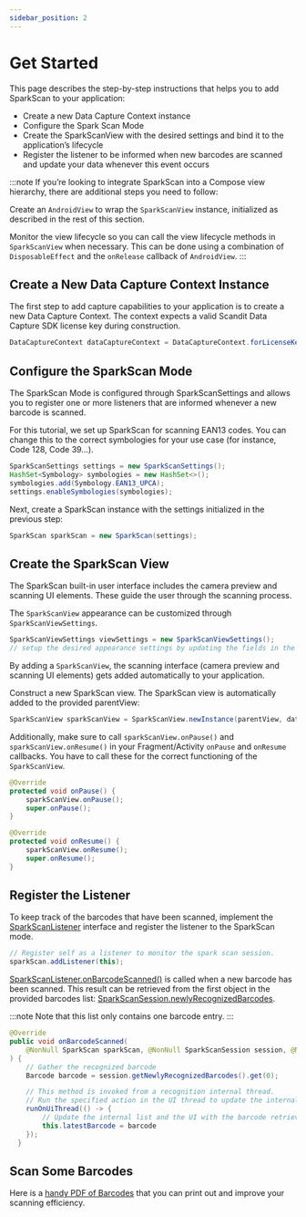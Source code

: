 ```yaml
---
sidebar_position: 2
---
```


# Get Started

This page describes the step-by-step instructions that helps you to add SparkScan to your application:

- Create a new Data Capture Context instance
- Configure the Spark Scan Mode
- Create the SparkScanView with the desired settings and bind it to the application’s lifecycle
- Register the listener to be informed when new barcodes are scanned and update your data whenever this event occurs

:::note
If you’re looking to integrate SparkScan into a Compose view hierarchy, there are additional steps you need to follow:

Create an `AndroidView` to wrap the `SparkScanView` instance, initialized as described in the rest of this section.

Monitor the view lifecycle so you can call the view lifecycle methods in `SparkScanView` when necessary. This can be done using a combination of `DisposableEffect` and the `onRelease` callback of `AndroidView`.
:::

## Create a New Data Capture Context Instance

The first step to add capture capabilities to your application is to create a new Data Capture Context. The context expects a valid Scandit Data Capture SDK license key during construction.

```java
DataCaptureContext dataCaptureContext = DataCaptureContext.forLicenseKey("-- ENTER YOUR SCANDIT LICENSE KEY HERE --");
```

## Configure the SparkScan Mode

The SparkScan Mode is configured through SparkScanSettings and allows you to register one or more listeners that are informed whenever a new barcode is scanned.

For this tutorial, we set up SparkScan for scanning EAN13 codes. You can change this to the correct symbologies for your use case (for instance, Code 128, Code 39…).

```java
SparkScanSettings settings = new SparkScanSettings();
HashSet<Symbology> symbologies = new HashSet<>();
symbologies.add(Symbology.EAN13_UPCA);
settings.enableSymbologies(symbologies);
```

Next, create a SparkScan instance with the settings initialized in the previous step:

```java
SparkScan sparkScan = new SparkScan(settings);
```

## Create the SparkScan View

The SparkScan built-in user interface includes the camera preview and scanning UI elements. These guide the user through the scanning process.

The `SparkScanView` appearance can be customized through `SparkScanViewSettings`.

```java
SparkScanViewSettings viewSettings = new SparkScanViewSettings();
// setup the desired appearance settings by updating the fields in the object above
```

By adding a `SparkScanView`, the scanning interface (camera preview and scanning UI elements) gets added automatically to your application.

Construct a new SparkScan view. The SparkScan view is automatically added to the provided parentView:

```java
SparkScanView sparkScanView = SparkScanView.newInstance(parentView, dataCaptureContext, sparkScan, viewSettings);
```

Additionally, make sure to call `sparkScanView.onPause()` and `sparkScanView.onResume()` in your Fragment/Activity `onPause` and `onResume` callbacks. You have to call these for the correct functioning of the `SparkScanView`.

```java
@Override
protected void onPause() {
    sparkScanView.onPause();
    super.onPause();
}

@Override
protected void onResume() {
    sparkScanView.onResume();
    super.onResume();
}
```

## Register the Listener

To keep track of the barcodes that have been scanned, implement the [SparkScanListener](https://docs.scandit.com/data-capture-sdk/android/barcode-capture/api/spark-scan-listener.html#interface-scandit.datacapture.barcode.spark.ISparkScanListener) interface and register the listener to the SparkScan mode.

```java
// Register self as a listener to monitor the spark scan session.
sparkScan.addListener(this);
```

[SparkScanListener.onBarcodeScanned()](https://docs.scandit.com/data-capture-sdk/android/barcode-capture/api/spark-scan-listener.html#method-scandit.datacapture.barcode.spark.ISparkScanListener.OnBarcodeScanned) is called when a new barcode has been scanned. This result can be retrieved from the first object in the provided barcodes list: [SparkScanSession.newlyRecognizedBarcodes](https://docs.scandit.com/data-capture-sdk/android/barcode-capture/api/spark-scan-session.html#property-scandit.datacapture.barcode.spark.SparkScanSession.NewlyRecognizedBarcodes).

:::note
Note that this list only contains one barcode entry.
:::

```java
@Override
public void onBarcodeScanned(
    @NonNull SparkScan sparkScan, @NonNull SparkScanSession session, @Nullable FrameData data
) {
    // Gather the recognized barcode
    Barcode barcode = session.getNewlyRecognizedBarcodes().get(0);

    // This method is invoked from a recognition internal thread.
    // Run the specified action in the UI thread to update the internal barcode list.
    runOnUiThread(() -> {
        // Update the internal list and the UI with the barcode retrieved above
        this.latestBarcode = barcode
    });
  }
```

## Scan Some Barcodes

Here is a [handy PDF of Barcodes](https://github.com/Scandit/.github/blob/main/images/PrintTheseBarcodes.pdf) that you can print out and improve your scanning efficiency.
